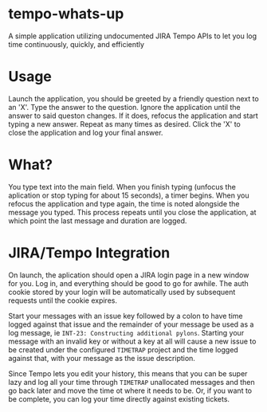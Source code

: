 tempo-whats-up
==============

A simple application utilizing undocumented JIRA Tempo APIs to let you log time continuously, quickly, and efficiently

Usage
=====

Launch the application, you should be greeted by a friendly question next to an 'X'. Type the answer to the question. Ignore the application until the answer to said queston changes. If it does, refocus the application and start typing a new answer. Repeat as many times as desired. Click the 'X' to close the application and log your final answer.

What?
=====
You type text into the main field. When you finish typing (unfocus the aplication or stop typing for about 15 seconds), a timer begins. When you refocus the application and type again, the time is noted alongside the message you typed. This process repeats until you close the application, at which point the last message and duration are logged.


JIRA/Tempo Integration
======================
On launch, the aplication should open a JIRA login page in a new window for you. Log in, and everything should be good to go for awhile. The auth cookie stored by your login will be automatically used by subsequent requests until the cookie expires.

Start your messages with an issue key followed by a colon to have time logged against that issue and the remainder of your message be used as a log message, ie `INT-23: Constructing additional pylons`. Starting your message with an invalid key or without a key at all will cause a new issue to be created under the configured `TIMETRAP` project and the time logged against that, with your message as the issue description.

Since Tempo lets you edit your history, this means that you can be super lazy and log all your time through `TIMETRAP` unallocated messages and then go back later and move the time ot where it needs to be. Or, if you want to be complete, you can log your time directly against existing tickets.